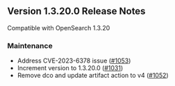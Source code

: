 ## Version 1.3.20.0 Release Notes

Compatible with OpenSearch 1.3.20

### Maintenance
* Address CVE-2023-6378 issue ([#1053](https://github.com/opensearch-project/reporting/pull/1053))
* Increment version to 1.3.20.0 ([#1031](https://github.com/opensearch-project/reporting/pull/1031))
* Remove dco and update artifact action to v4 ([#1052](https://github.com/opensearch-project/reporting/pull/1052))

